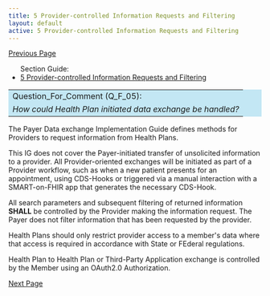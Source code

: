 ```yaml
---
title: 5 Provider-controlled Information Requests and Filtering
layout: default
active: 5 Provider-controlled Information Requests and Filtering
---
```


[Previous Page](4-2_Useful_Patient_History_for_Providers.html)

<ul id="markdown-toc">
	Section Guide:
  <li><a href="./5_Provider-controlled_Information_Requests_and_Filtering.html" id="markdown-toc-section5">5 Provider-controlled Information Requests and Filtering</a></li>
</ul>

<table style="background-color:rgb(195,231,244);width:100%;">
<tr><td>Question_For_Comment (Q_F_05):</td></tr>
<tr><td>
    <i>
	How could Health Plan initiated data exchange be handled?
    </i>
</td></tr>
</table>

The Payer Data exchange Implementation Guide defines methods for Providers to request information from Health Plans.

This IG does not cover the Payer-initiated transfer of unsolicited information to a provider. All Provider-oriented exchanges will be initiated as part of a Provider workflow, such as when a new patient presents for an appointment, using CDS-Hooks or triggered via a manual interaction with a SMART-on-FHIR app that generates the necessary CDS-Hook.

All search parameters and subsequent filtering of returned information **SHALL** be controlled by the Provider making the information request.  The Payer does not filter information that has been requested by the provider.

Health Plans should only restrict provider access to a member's data where that access is required in accordance with State or FEderal regulations.  

Health Plan to Health Plan or Third-Party Application exchange is controlled by the Member using an OAuth2.0 Authorization.

[Next Page](6_CDS-Hooks.html)